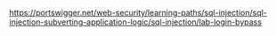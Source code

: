 https://portswigger.net/web-security/learning-paths/sql-injection/sql-injection-subverting-application-logic/sql-injection/lab-login-bypass
